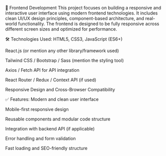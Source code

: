 🚀 Frontend Development
This project focuses on building a responsive and interactive user interface using modern frontend technologies. It includes clean UI/UX design principles, component-based architecture, and real-world functionality. The frontend is designed to be fully responsive across different screen sizes and optimized for performance.

🛠️ Technologies Used:
HTML5, CSS3, JavaScript (ES6+)

React.js (or mention any other library/framework used)

Tailwind CSS / Bootstrap / Sass (mention the styling tool)

Axios / Fetch API for API integration

React Router / Redux / Context API (if used)

Responsive Design and Cross-Browser Compatibility

✅ Features:
Modern and clean user interface

Mobile-first responsive design

Reusable components and modular code structure

Integration with backend API (if applicable)

Error handling and form validation

Fast loading and SEO-friendly structure

